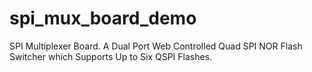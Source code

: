 # spi_mux_board_demo
SPI Multiplexer Board. A Dual Port Web Controlled Quad SPI NOR Flash Switcher which Supports Up to Six QSPI Flashes.
